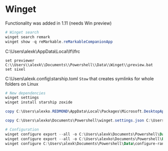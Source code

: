 # Winget

Functionality was added in 1.11 (needs Win preview)

```ps1
# Winget search
winget search remark
winget show -q reMarkable.reMarkableCompanionApp
```

C:\Users\alexk\AppData\Local\lf\lfrc

```
set previewer C:\\Users\\alexk\\Documents\\Powershell\\Data\\Winget\\preview.bat
set sixel
```

C:\Users\alexk\.config\starship.toml
`Stow` that creates symlinks for whole folders on Linux

```ps1
# New dependencies
winget settings
winget install starship zoxide

copy C:\Users\alexko.REDMOND\AppData\Local\Packages\Microsoft.DesktopAppInstaller_8wekyb3d8bbwe\LocalState\settings.json C:\Users\alexko\Documents\Powershell\winget.settings.json

copy C:\Users\alexko\Documents\Powershell\winget.settings.json C:\Users\alexko.REDMOND\AppData\Local\Packages\Microsoft.DesktopAppInstaller_8wekyb3d8bbwe\LocalState\settings.json 

# Configuration
winget configure export --all -o C:\Users\alexk\Documents\Powershell\Data\configure-alexko11.winget  --verbose-logs --logs
winget configure export --all -o C:\Users\alexko\Documents\Powershell\Data\Winget\configure-alexko11.winget --verbose-logs --logs
winget configure C:\Users\alexk\Documents\Powershell\Data\configure-ranma.winget

```
